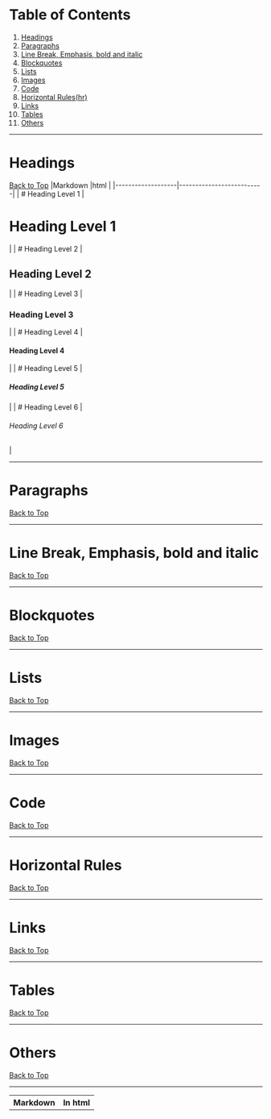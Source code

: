 # Table of Contents <a id="top"></a>
1. [Headings](#headings)
2. [Paragraphs](#paragraphs)
3. [Line Break, Emphasis, bold and italic](#LbEBI)
4. [Blockquotes](#blockquotes)
5. [Lists](#lists)
6. [Images](#images)
7. [Code](#code)
8. [Horizontal Rules(hr)](#hr)
9. [Links](#links)
10. [Tables](#tables)
11. [Others](#others)

*****

# Headings <a id="headings"></a>
[Back to Top](#top)
|Markdown           |html                      |
|-------------------|--------------------------|
| # Heading Level 1 | <h1>Heading Level 1</h1> |
| # Heading Level 2 | <h2>Heading Level 2</h2> |
| # Heading Level 3 | <h3>Heading Level 3</h3> |
| # Heading Level 4 | <h4>Heading Level 4</h4> |
| # Heading Level 5 | <h5>Heading Level 5</h5> |
| # Heading Level 6 | <h6>Heading Level 6</h6> |

<table>
  <tr>
    <th>Markdown</th>
    <th>In html</th>
  </tr>
  
*****

# Paragraphs <a id="paragraphs"></a>
[Back to Top](#top)

*****

# Line Break, Emphasis, bold and italic <a id="LbEBI"></a>
[Back to Top](#top)

*****

# Blockquotes <a id="Blockquotes"></a>
[Back to Top](#top)

*****

# Lists <a id="lists"></a>
[Back to Top](#top)

*****

# Images <a id="images"></a>
[Back to Top](#top)
*****

# Code <a id="code"></a>
[Back to Top](#top)

*****

# Horizontal Rules <a id="hr"></a>
[Back to Top](#top)

*****

# Links <a id="links"></a>
[Back to Top](#top)

*****

# Tables <a id="tables"></a>
[Back to Top](#top)

*****

# Others <a id="others"></a>
[Back to Top](#top)

*****
